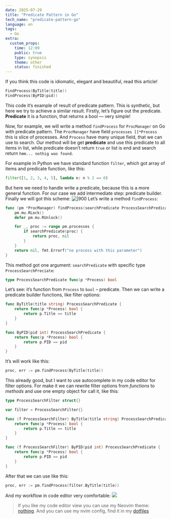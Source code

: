 ```yaml
---
date: 2025-07-29
title: "Predicate Pattern in Go"
tech_name: "predicate-pattern-go"
language: en
tags:
  - Go
extra:
  custom_props:
    time: 12:09
    public: true
    type: synopsis
    theme: other
    status: finished
---
```

If you think this code is idiomatic, elegant and beautiful, read this article!
```go
FindProcess(ByTitle(title))
FindProcess(ByPID(pid))
```


This code it’s example of result of predicate pattern. This is synthetic, but here we try to achieve a similar result. Firstly, let’s figure out the predicate. **Predicate** it is a function, that returns a bool — very simple! 


Now, for example, we will write a method `findProcess` for `ProcManager` on Go with predicate pattern. The `ProcManager` have field `processes []*Process`  this is slice of processes. And `Process` have many unique field, that we can use to search. Our method will be get **predicate** and use this predicate to all items in list, while predicate doesn’t return `true` or list is end and search return `hmm... nothig was found`. 


For example in Python we have standard function `filter`, which got array of items and predicate function, like this:
```python
filter([1, 2, 3, 4, 5], lambda n: n % 2 == 0)
```
But here we need to handle write a predicate, because this is a more general function. For our case we add intermediate step: predicate builder. Finally we will got this scheme:
![|900](/images/predicate-pattern-schema.svg)
Let’s write a method `findProcess`:
```go
func (pm *ProcManager) findProcess(searchPredicate ProcessSearchPredicate) (*Process, error) {
	pm.mu.RLock()
	defer pm.mu.RUnlock()

	for _, proc := range pm.processes {
		if searchPredicate(proc) {
			return proc, nil
		}
	}
	return nil, fmt.Errorf("no process with this parameter")
}
```
This method got one argument: `searchPredicate` with specific type `ProcessSearchPreciate`:
```go
type ProcessSearchPredicate func(p *Process) bool
```
Let’s see: it’s function from `Process` to `bool` – predicate. Then we can write a predicate builder functions, like filter options:
```go
func ByTitle(title string) ProcessSearchPredicate {
	return func(p *Process) bool {
		return p.Title == title
	}
}

func ByPID(pid int) ProcessSearchPredicate {
	return func(p *Process) bool {
		return p.PID == pid
	}
}
```
It’s will work like this:
```go
proc, err := pm.findProcess(ByTitle(title))
```
This already good, but I want to use autocomplete in my code editor for filter options. For make it we can rewrite filter options from *functions* to *methods* and use one empty object for call it, like this:
```go
type ProcessSearchFilter struct{}

var filter = ProcessSearchFilter{}

func (f ProcessSearchFilter) ByTitle(title string) ProcessSearchPredicate {
	return func(p *Process) bool {
		return p.Title == title
	}
}

func (f ProcessSearchFilter) ByPID(pid int) ProcessSearchPredicate {
	return func(p *Process) bool {
		return p.PID == pid
	}
}
```
After that we can use like this:
```go
proc, err := pm.findProcess(filter.ByTitle(title))
```
And my workflow in code editor very comfortable:
![](/images/predicate-pattern-demo.gif)

>If you like my code editor view you can use my Neovim theme: [nothing](https://github.com/alchemmist/nothing.nvim). And you can use my nvim config, find it in my [dotfiles](https://github.com/alchemmist/dotfiles)

